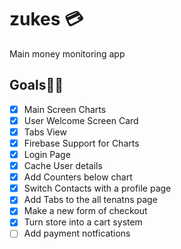 # zukes 💳

Main money monitoring app


## Goals🏃‍♀️
- [x] Main Screen Charts
- [x] User Welcome Screen Card
- [x] Tabs View
- [x] Firebase Support for Charts
- [x] Login Page
- [x] Cache User details 
- [x] Add Counters below chart
- [x] Switch Contacts with a profile page
- [x] Add Tabs to the all tenatns page
- [x] Make a new form of checkout 
- [x] Turn store into a cart system
- [ ] Add payment notfications
